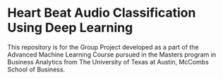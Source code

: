 # Heart Beat Audio Classification Using Deep Learning

This repository is for the Group Project developed as a part of the Advanced Machine Learning Course  pursued in the Masters program in Business Analytics from The University of Texas at Austin, McCombs School of Business.
